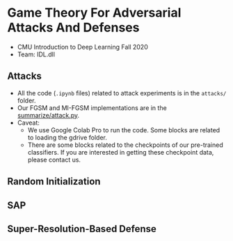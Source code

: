 # Game Theory For Adversarial Attacks And Defenses
- CMU Introduction to Deep Learning Fall 2020
- Team: IDL.dll

## Attacks
- All the code (`.ipynb` files) related to attack experiments is in the `attacks/` folder.
- Our FGSM and MI-FGSM implementations are in the [summarize/attack.py](https://github.com/effie-0/IDL-Project/blob/main/summarize/attack.py).
- Caveat:
  - We use Google Colab Pro to run the code. Some blocks are related to loading the gdrive folder.
  - There are some blocks related to the checkpoints of our pre-trained classifiers. If you are interested in getting these checkpoint data, please contact us.

## Random Initialization

## SAP

## Super-Resolution-Based Defense
